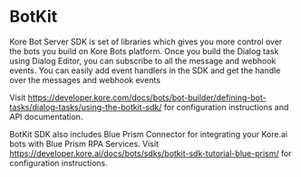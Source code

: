 # BotKit

Kore Bot Server SDK is set of libraries which gives you more control over the bots you build on Kore Bots platform. Once you build the Dialog task using Dialog Editor, you can subscribe to all the message and webhook events. You can easily add event handlers in the SDK and get the handle over the messages and webhook events

Visit https://developer.kore.com/docs/bots/bot-builder/defining-bot-tasks/dialog-tasks/using-the-botkit-sdk/ for configuration instructions and API documentation.

BotKit SDK also includes Blue Prism Connector for integrating your Kore.ai bots with Blue Prism RPA Services. Visit
https://developer.kore.ai/docs/bots/sdks/botkit-sdk-tutorial-blue-prism/ for configuration instructions. 
